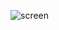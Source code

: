 ![screen](https://user-images.githubusercontent.com/84919070/235482259-e61b4fac-8888-4184-98f3-5c9ffc80a4dd.png)

